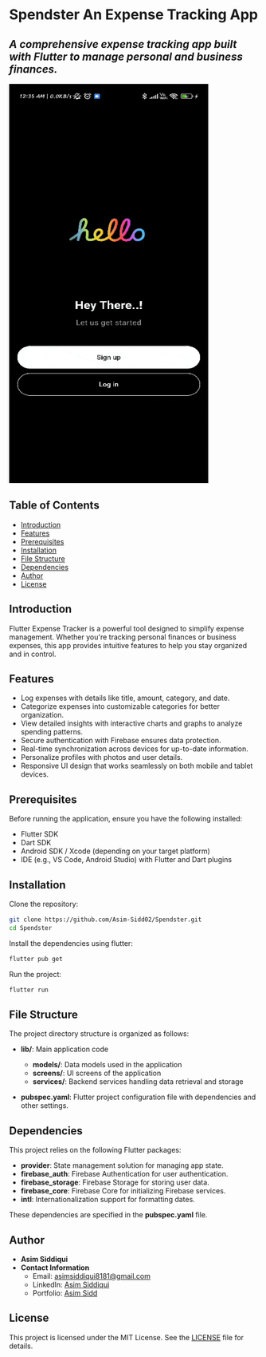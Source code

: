 # Spendster An Expense Tracking App

## _A comprehensive expense tracking app built with Flutter to manage personal and business finances._

<img src="https://github.com/Asim-Sidd02/Spendster/blob/main/preview.gif" alt="App Preview" width="400" height="800">



## Table of Contents

- [Introduction](#introduction)
- [Features](#features)
- [Prerequisites](#prerequisites)
- [Installation](#installation)
- [File Structure](#file-structure)
- [Dependencies](#dependencies)
- [Author](#author)
- [License](#license)

## Introduction

Flutter Expense Tracker is a powerful tool designed to simplify expense management. Whether you're tracking personal finances or business expenses, this app provides intuitive features to help you stay organized and in control.

## Features

- Log expenses with details like title, amount, category, and date.
- Categorize expenses into customizable categories for better organization.
- View detailed insights with interactive charts and graphs to analyze spending patterns.
- Secure authentication with Firebase ensures data protection.
- Real-time synchronization across devices for up-to-date information.
- Personalize profiles with photos and user details.
- Responsive UI design that works seamlessly on both mobile and tablet devices.

## Prerequisites

Before running the application, ensure you have the following installed:

- Flutter SDK
- Dart SDK
- Android SDK / Xcode (depending on your target platform)
- IDE (e.g., VS Code, Android Studio) with Flutter and Dart plugins

## Installation

Clone the repository:

```sh
git clone https://github.com/Asim-Sidd02/Spendster.git
cd Spendster
```
Install the dependencies using flutter:

```sh
flutter pub get
```
Run the project:

```sh
flutter run
```
## File Structure

The project directory structure is organized as follows:

- **lib/**: Main application code
  - **models/**: Data models used in the application
  - **screens/**: UI screens of the application
  - **services/**: Backend services handling data retrieval and storage

  
- **pubspec.yaml**: Flutter project configuration file with dependencies and other settings.

## Dependencies

This project relies on the following Flutter packages:

- **provider**: State management solution for managing app state.
- **firebase_auth**: Firebase Authentication for user authentication.
- **firebase_storage**: Firebase Storage for storing user data.
- **firebase_core**: Firebase Core for initializing Firebase services.
- **intl**: Internationalization support for formatting dates.

These dependencies are specified in the **pubspec.yaml** file.
## Author

- **Asim Siddiqui**
- **Contact Information**
  - Email: asimsiddiqui8181@gmail.com
  - LinkedIn: [Asim Siddiqui](https://www.linkedin.com/in/asim-siddiqui-a71731229/)
  - Portfolio: [Asim Sidd](https://asimsidd.vercel.app/)


## License

This project is licensed under the MIT License. See the [LICENSE](LICENSE) file for details.

